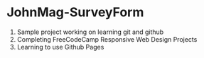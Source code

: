 # JohnMag-SurveyForm
  1. Sample project working on learning git and github
  2. Completing FreeCodeCamp Responsive Web Design Projects
  3. Learning to use Github Pages
